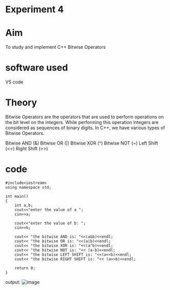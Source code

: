 # Experiment 4
# Aim
To study and implement C++ Bitwise Operators

# software used
VS code

# Theory
Bitwise Operators are the operators that are used to perform operations on the bit level on the integers. While performing this operation integers are considered as sequences of binary digits. In C++, we have various types of Bitwise Operators.

Bitwise AND (&) Bitwise OR (|) Bitwise XOR (^) Bitwise NOT (~) Left Shift (<<) Right Shift (>>)

# code 
~~~
#include<iostream>
using namespace std;

int main()
{
    int a,b;
    cout<<"enter the value of a ";
    cin>>a; 
    
    cout<<"enter the value of b: ";
    cin>>b; 

    cout<< "the bitwise AND is: "<<(a&b)<<endl;
    cout<< "the bitwise OR is: "<<(a|b)<<endl;
    cout<< "the bitwise XOR is: "<<(a^b)<<endl;
    cout<< "the bitwise NOT is: "<< (a-b)<<endl;
    cout<< "the bitwise LEFT SHIFT is: "<<(a<<b)<<endl;
    cout<< "the bitwise RIGHT SHIFT is: "<< (a>>b)<<endl;

    return 0; 
}
~~~
output: 
![image](https://github.com/user-attachments/assets/1cd3fef2-a916-4656-a1ab-d2b62d10e885)
